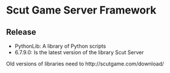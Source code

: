 Scut Game Server Framework
=================


Release
----------------
<ul>
<li>PythonLib: A library of Python scripts
<li>6.7.9.0: Is the latest version of the library Scut Server
</ul>
Old versions of libraries need to http://scutgame.com/download/
